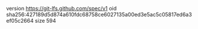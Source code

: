 version https://git-lfs.github.com/spec/v1
oid sha256:427189d5d874a610fdc68758ce6027135a00ed3e5ac5c05817ed6a3ef05c2664
size 594
